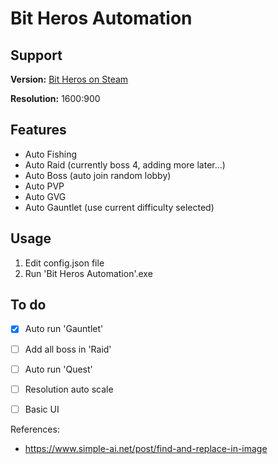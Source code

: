 # Bit Heros Automation</h1>

## Support
**Version:** [Bit Heros on Steam](https://store.steampowered.com/app/666860/Bit_Heroes/)

**Resolution:** 1600:900

## Features

- Auto Fishing
- Auto Raid (currently boss 4, adding more later...)
- Auto Boss (auto join random lobby)
- Auto PVP
- Auto GVG
- Auto Gauntlet (use current difficulty selected)

## Usage

1. Edit config.json file
2. Run 'Bit Heros Automation'.exe 

## To do

- [x] Auto run 'Gauntlet'
- [ ] Add all boss in 'Raid'
- [ ] Auto run 'Quest'
- [ ] Resolution auto scale
- [ ] Basic UI


References:
- https://www.simple-ai.net/post/find-and-replace-in-image